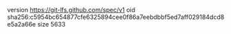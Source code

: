 version https://git-lfs.github.com/spec/v1
oid sha256:c5954bc654877cfe6325894cee0f86a7eebdbbf5ed7aff029184dcd8e5a2a66e
size 5633
